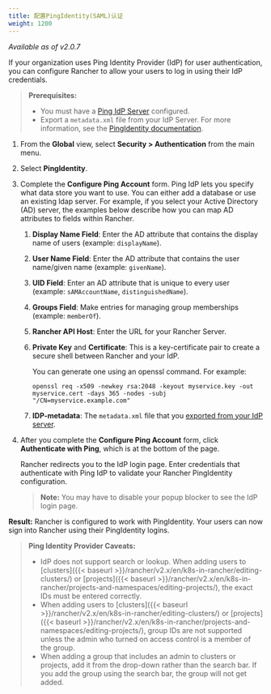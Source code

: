 ```yaml
---
title: 配置PingIdentity(SAML)认证
weight: 1200
---
```

_Available as of v2.0.7_

If your organization uses Ping Identity Provider (IdP) for user authentication, you can configure Rancher to allow your users to log in using their IdP credentials.

>**Prerequisites:**
>
>- You must have a [Ping IdP Server](https://www.pingidentity.com/) configured.
>- Export a `metadata.xml` file from your IdP Server. For more information, see the [PingIdentity documentation](https://documentation.pingidentity.com/pingfederate/pf83/index.shtml#concept_exportingMetadata.html).

1.	From the **Global** view, select **Security > Authentication** from the main menu.

1.	Select **PingIdentity**.

1.	Complete the **Configure Ping Account** form. Ping IdP lets you specify what data store you want to use. You can either add a database or use an existing ldap server. For example, if you select your Active Directory (AD) server, the examples below describe how you can map AD attributes to fields within Rancher.
	
    1. **Display Name Field**: Enter the AD attribute that contains the display name of users (example: `displayName`).

	1. **User Name Field**: Enter the AD attribute that contains the user name/given name (example: `givenName`).
	
    1. **UID Field**: Enter an AD attribute that is unique to every user (example: `sAMAccountName`, `distinguishedName`).
	
    1. **Groups Field**: Make entries for managing group memberships (example: `memberOf`).
	
    1. **Rancher API Host**: Enter the URL for your Rancher Server.

	1. **Private Key** and **Certificate**: This is a key-certificate pair to create a secure shell between Rancher and your IdP. 
    
        You can generate one using an openssl command. For example:
    
        ```
        openssl req -x509 -newkey rsa:2048 -keyout myservice.key -out myservice.cert -days 365 -nodes -subj "/CN=myservice.example.com"
        ```
    1. **IDP-metadata**: The `metadata.xml` file that you [exported from your IdP server](https://documentation.pingidentity.com/pingfederate/pf83/index.shtml#concept_exportingMetadata.html).

 
1. After you complete the **Configure Ping Account** form, click **Authenticate with Ping**, which is at the bottom of the page. 

    Rancher redirects you to the IdP login page. Enter credentials that authenticate with Ping IdP to validate your Rancher PingIdentity configuration.

    >**Note:** You may have to disable your popup blocker to see the IdP login page.

**Result:** Rancher is configured to work with PingIdentity. Your users can now sign into Rancher using their PingIdentity logins.

>**Ping Identity Provider Caveats:** 
>
>- IdP does not support search or lookup. When adding users to [clusters]({{< baseurl >}}/rancher/v2.x/en/k8s-in-rancher/editing-clusters/) or [projects]({{< baseurl >}}/rancher/v2.x/en/k8s-in-rancher/projects-and-namespaces/editing-projects/), the exact IDs must be entered correctly.
>- When adding users to [clusters]({{< baseurl >}}/rancher/v2.x/en/k8s-in-rancher/editing-clusters/) or [projects]({{< baseurl >}}/rancher/v2.x/en/k8s-in-rancher/projects-and-namespaces/editing-projects/), group IDs are not supported unless the admin who turned on access control is a member of the group.
>- When adding a group that includes an admin to clusters or projects, add it from the drop-down rather than the search bar. If you add the group using the search bar, the group will not get added.